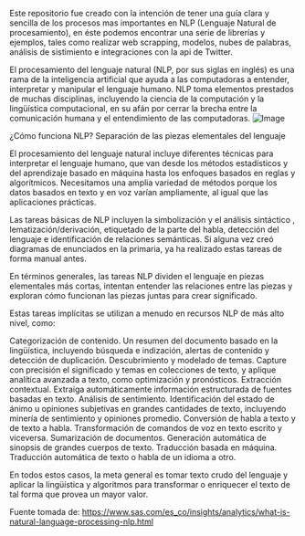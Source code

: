 
Este repositorio fue creado con la intención de tener una guía clara y sencilla de los procesos mas importantes en NLP (Lenguaje Natural de procesamiento), en éste podemos encontrar una serie de librerías y ejemplos, tales como realizar web scrapping, modelos, nubes de palabras, análisis de sistimiento e integraciones con la api de Twitter.

El procesamiento del lenguaje natural (NLP, por sus siglas en inglés) es una rama de la inteligencia artificial que ayuda a las computadoras a entender, interpretar y manipular el lenguaje humano. NLP toma elementos prestados de muchas disciplinas, incluyendo la ciencia de la computación y la lingüística computacional, en su afán por cerrar la brecha entre la comunicación humana y el entendimiento de las computadoras.
<img src="https://cdn.searchenginejournal.com/wp-content/uploads/2020/08/an-introduction-to-natural-language-processing-with-python-for-seos-5f3519eeb8368-760x400.png" alt="Image">


¿Cómo funciona NLP?
Separación de las piezas elementales del lenguaje

El procesamiento del lenguaje natural incluye diferentes técnicas para interpretar el lenguaje humano, que van desde los métodos estadísticos y del aprendizaje basado en máquina hasta los enfoques basados en reglas y algorítmicos. Necesitamos una amplia variedad de métodos porque los datos basados en texto y en voz varían ampliamente, al igual que las aplicaciones prácticas. 

Las tareas básicas de NLP incluyen la simbolización y el análisis sintáctico , lematización/derivación, etiquetado de la parte del habla, detección del lenguaje e identificación de relaciones semánticas. Si alguna vez creó diagramas de enunciados en la primaria, ya ha realizado estas tareas de forma manual antes. 

En términos generales, las tareas NLP dividen el lenguaje en piezas elementales más cortas, intentan entender las relaciones entre las piezas y exploran cómo funcionan las piezas juntas para crear significado.

Estas tareas implícitas se utilizan a menudo en recursos NLP de más alto nivel, como:

Categorización de contenido. Un resumen del documento basado en la lingüística, incluyendo búsqueda e indización, alertas de contenido y detección de duplicación.
Descubrimiento y modelado de temas. Capture con precisión el significado y temas en colecciones de texto, y aplique analítica avanzada a texto, como optimización y pronósticos.
Extracción contextual. Extraiga automáticamente información estructurada de fuentes basadas en texto.
Análisis de sentimiento. Identificación del estado de ánimo u opiniones subjetivas en grandes cantidades de texto, incluyendo minería de sentimiento y opiniones promedio. 
Conversión de habla a texto y de texto a habla. Transformación de comandos de voz en texto escrito y viceversa. 
Sumarización de documentos. Generación automática de sinopsis de grandes cuerpos de texto.
Traducción basada en máquina. Traducción automática de texto o habla de un idioma a otro.

En todos estos casos, la meta general es tomar texto crudo del lenguaje y aplicar la lingüística y algoritmos para transformar o enriquecer el texto de tal forma que provea un mayor valor. 

Fuente tomada de: https://www.sas.com/es_co/insights/analytics/what-is-natural-language-processing-nlp.html



